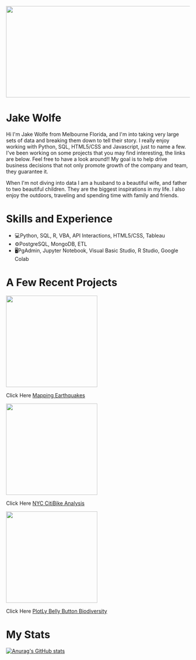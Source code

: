 <img src="https://user-images.githubusercontent.com/89044350/148106011-4eb26d5a-181d-4d4a-a6a8-0742ff5fde0c.gif" width="1500" height="250">


# Jake Wolfe
Hi I'm Jake Wolfe from Melbourne Florida, and I'm into taking very large sets of data and breaking them down to tell their story. I really enjoy working with Python, SQL, HTML5/CSS and Javascript, just to name a few. I've been working on some projects that you may find interesting, the links are below.  Feel free to have a look around!!  My goal is to help drive business decisions that not only promote growth of the company and team, they guarantee it.

When I'm not diving into data I am a husband to a beautiful wife, and father to two beautiful children.  They are the biggest inspirations in my life. I also enjoy the outdoors, traveling and spending time with family and friends.

# Skills and Experience
* 💻Python, SQL, R, VBA, API Interactions, HTML5/CSS, Tableau
* ⚙️PostgreSQL, MongoDB, ETL
* 🖥️PgAdmin, Jupyter Notebook, Visual Basic Studio, R Studio, Google Colab


# A Few Recent Projects
<img src="https://user-images.githubusercontent.com/89044350/142674629-ed437f72-d8e4-4cbe-8d39-73983acaa9d9.gif" width="250">

Click Here [Mapping Earthquakes](https://github.com/jwolfe27/Mapping_Earthquakes_Challenge)

<img src="https://user-images.githubusercontent.com/89044350/143083961-eca879c5-4477-415d-aa86-93c24a5d4a55.gif" width="250" align="center">

Click Here [NYC CitiBike Analysis](https://github.com/jwolfe27/bikesharing)

<img src="https://user-images.githubusercontent.com/89044350/141866570-c98796e1-056c-4286-8aab-9de242ed8a2f.JPG" width="250">

Click Here [PlotLy Belly Button Biodiversity](https://github.com/jwolfe27/Plotly_BellyButton_Challenge/blob/main/README.md)

# My Stats
[![Anurag's GitHub stats](https://github-readme-stats.vercel.app/api?username=jwolfe27)](https://github.com/anuraghazra/github-readme-stats)

